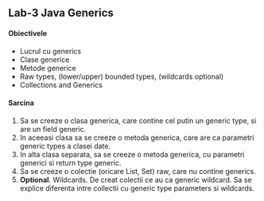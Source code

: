 ## Lab-3 Java Generics

#### Obiectivele
- Lucrul cu generics
- Clase generice
- Metode generice
- Raw types, (lower/upper) bounded types, (wildcards optional)
- Collections and Generics

#### Sarcina

1. Sa se creeze o clasa generica, care contine cel putin un generic type, si are un field generic.
2. In aceeasi clasa sa se creeze o metoda generica, care are ca parametri generic types a clasei date.
3. In alta clasa separata, sa se creeze o metoda generica, cu parametri generici si return type generic.
4. Sa se creeze o colectie (oricare List, Set) raw, care nu contine generics. 
5. **Optional**. Wildcards. De creat colectii ce au ca generic wildcard. Sa se explice diferenta intre collectii cu generic type parameters si wildcards.


 
